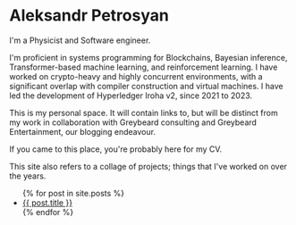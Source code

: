 # Aleksandr Petrosyan


I'm a Physicist and Software engineer.

I'm proficient in systems programming for Blockchains, Bayesian inference, Transformer-based machine learning, and reinforcement learning.
I have worked on crypto-heavy and highly concurrent environments, with a significant overlap with compiler construction and virtual machines.
I have led the development of Hyperledger Iroha v2, since 2021 to 2023.

This is my personal space. It will contain links to, but will be distinct from my work in collaboration with Greybeard consulting and Greybeard Entertainment, our blogging endeavour.

If you came to this place, you're probably here for my CV.

This site also refers to a collage of projects; things that I've worked on over the years.

<ul>
  {% for post in site.posts %}
    <li>
      <a href="{{ post.url }}">{{ post.title }}</a>
    </li>
  {% endfor %}
</ul>
